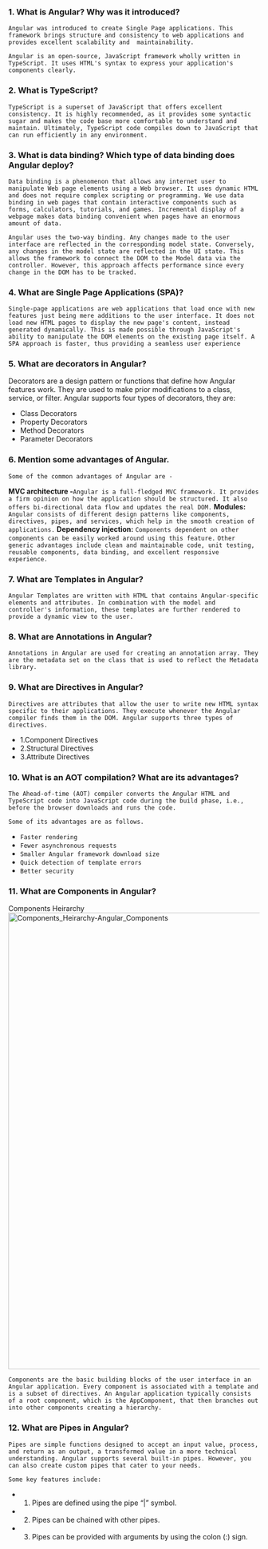 ### 1. What is Angular? Why was it introduced?
`Angular was introduced to create Single Page applications. This framework brings structure and consistency to web applications and provides excellent scalability and 
maintainability.`

`Angular is an open-source, JavaScript framework wholly written in TypeScript. It uses HTML's syntax to express your application's components clearly.`

### 2. What is TypeScript?
`TypeScript is a superset of JavaScript that offers excellent consistency. It is highly recommended, as it provides some syntactic sugar and makes the code base more comfortable to understand and maintain. Ultimately, TypeScript code compiles down to JavaScript that can run efficiently in any environment.`

### 3. What is data binding? Which type of data binding does Angular deploy?
`Data binding is a phenomenon that allows any internet user to manipulate Web page elements using a Web browser. It uses dynamic HTML and does not require complex scripting or programming. We use data binding in web pages that contain interactive components such as forms, calculators, tutorials, and games. Incremental display of a webpage makes data binding convenient when pages have an enormous amount of data.` 

`Angular uses the two-way binding. Any changes made to the user interface are reflected in the corresponding model state. Conversely, any changes in the model state are reflected in the UI state. This allows the framework to connect the DOM to the Model data via the controller. However, this approach affects performance since every change in the DOM has to be tracked.`

### 4. What are Single Page Applications (SPA)?
`Single-page applications are web applications that load once with new features just being mere additions to the user interface. It does not load new HTML pages to display the new page's content, instead generated dynamically. This is made possible through JavaScript's ability to manipulate the DOM elements on the existing page itself. A SPA approach is faster, thus providing a seamless user experience`

### 5. What are decorators in Angular? 
Decorators are a design pattern or functions that define how Angular features work. They are used to make prior modifications to a class, service, or filter. Angular supports four types of decorators, they are:

- Class Decorators
- Property Decorators
- Method Decorators
- Parameter Decorators

### 6. Mention some advantages of Angular.
`Some of the common advantages of Angular are - `

**MVC architecture -**`Angular is a full-fledged MVC framework. It provides a firm opinion on how the application should be structured. It also offers bi-directional data flow and updates the real DOM.`
**Modules:** `Angular consists of different design patterns like components, directives, pipes, and services, which help in the smooth creation of applications.`
**Dependency injection:** `Components dependent on other components can be easily worked around using this feature.` 
`Other generic advantages include clean and maintainable code, unit testing, reusable components, data binding, and excellent responsive experience.`

### 7. What are Templates in Angular?

`Angular Templates are written with HTML that contains Angular-specific elements and attributes. In combination with the model and controller's information, these templates are further rendered to provide a dynamic view to the user.`

### 8. What are Annotations in Angular?
`Annotations in Angular are used for creating an annotation array. They are the metadata set on the class that is used to reflect the Metadata library.`

### 9. What are Directives in Angular?
`Directives are attributes that allow the user to write new HTML syntax specific to their applications. They execute whenever the Angular compiler finds them in the DOM. Angular supports three types of directives.`  

- 1.Component Directives
- 2.Structural Directives
- 3.Attribute Directives 

### 10. What is an AOT compilation? What are its advantages?
`The Ahead-of-time (AOT) compiler converts the Angular HTML and TypeScript code into JavaScript code during the build phase, i.e., before the browser downloads and runs the code.`

`Some of its advantages are as follows.`

- `Faster rendering`
- `Fewer asynchronous requests`
- `Smaller Angular framework download size`
- `Quick detection of template errors`
- `Better security`

### 11. What are Components in Angular?
Components Heirarchy
<img width="915" alt="Components_Heirarchy-Angular_Components" src="https://user-images.githubusercontent.com/53125546/175920669-cddccb52-d699-4994-8673-57e5bc50d6fb.png">

`Components are the basic building blocks of the user interface in an Angular application. Every component is associated with a template and is a subset of directives. An Angular application typically consists of a root component, which is the AppComponent, that then branches out into other components creating a hierarchy.`


### 12. What are Pipes in Angular? 

`Pipes are simple functions designed to accept an input value, process, and return as an output, a transformed value in a more technical understanding. Angular supports several built-in pipes. However, you can also create custom pipes that cater to your needs.`

`Some key features include:`

- 1. Pipes are defined using the pipe “|” symbol. 
- 2. Pipes can be chained with other pipes.
- 3. Pipes can be provided with arguments by using the colon (:) sign.
